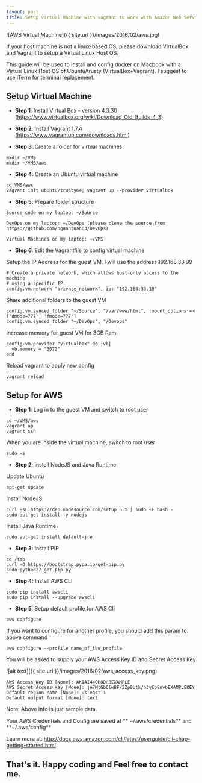 ```yaml
---
layout: post
title: Setup virtual machine with vagrant to work with Amazon Web Services
---
```


![AWS Virtual Machine]({{ site.url }}/images/2016/02/aws.jpg)

If your host machine is not a linux-based OS, please download VirtualBox and Vagrant to setup a Virtual Linux Host OS.

This guide will be used to install and config docker on Macbook with a Virtual Linux Host OS of Ubuntu/trusty (VirtualBox+Vagrant). I suggest to use iTerm for terminal replacement.

## Setup Virtual Machine

+ **Step 1**: Install Virtual Box - version 4.3.30 (https://www.virtualbox.org/wiki/Download_Old_Builds_4_3)

+ **Step 2**: Install Vagrant 1.7.4 (https://www.vagrantup.com/downloads.html)

+ **Step 3**: Create a folder for virtual machines
```
mkdir ~/VMS
mkdir ~/VMS/aws
```
+ **Step 4**: Create an Ubuntu virtual machine

```
cd VMS/aws
vagrant init ubuntu/trusty64; vagrant up --provider virtualbox
```

+ **Step 5**: Prepare folder structure

```
Source code on my laptop: ~/Source

DevOps on my laptop: ~/DevOps (please clone the source from https://github.com/nganhtuan63/DevOps)

Virtual Machines on my laptop: ~/VMS
```

+ **Step 6**: Edit the Vagrantfile to config virtual machine

Setup the IP Address for the guest VM. I will use the address 192.168.33.99

```
# Create a private network, which allows host-only access to the machine
# using a specific IP.
config.vm.network "private_network", ip: "192.168.33.10"
```

Share additional folders to the guest VM

```
config.vm.synced_folder "~/Source", "/var/www/html", :mount_options => ['dmode=777', 'fmode=777']
config.vm.synced_folder "~/DevOps", "/Devops"
```

Increase memory for guest VM for 3GB Ram

```
config.vm.provider "virtualbox" do |vb|
  vb.memory = "3072"
end
```
Reload vagrant to apply new config

```
vagrant reload
```

## Setup for AWS

+ **Step 1**: Log in to the guest VM and switch to root user

```
cd ~/VMS/aws
vagrant up
vagrant ssh
```

When you are inside the virtual machine, switch to root user

```
sudo -s
```

+ **Step 2**: Install NodeJS and Java Runtime

Update Ubuntu

```
apt-get update
```

Install NodeJS

```
curl -sL https://deb.nodesource.com/setup_5.x | sudo -E bash -
sudo apt-get install -y nodejs
```

Install Java Runtime

```
sudo apt-get install default-jre
```

+ **Step 3**: Install PIP

```
cd /tmp
curl -O https://bootstrap.pypa.io/get-pip.py
sudo python27 get-pip.py
```

+ **Step 4**: Install AWS CLI

```
sudo pip install awscli
sudo pip install --upgrade awscli
```

+ **Step 5**: Setup default profile for AWS Cli

```
aws configure
```

If you want to configure for another profile, you should add this param to above command

```
aws configure --profile name_of_the_profile
```

You will be asked to supply your AWS Access Key ID and Secret Access Key

![alt text]({{ site.url }}/images/2016/02/aws_access_key.png)

```
AWS Access Key ID [None]: AKIAI44QH8DHBEXAMPLE
AWS Secret Access Key [None]: je7MtGbClwBF/2Zp9Utk/h3yCo8nvbEXAMPLEKEY
Default region name [None]: us-east-1
Default output format [None]: text

```
Note: Above info is just sample data.

Your AWS Credentials and Config are saved at ** ~/.aws/credentials** and **~/.aws/config**

Learn more at: http://docs.aws.amazon.com/cli/latest/userguide/cli-chap-getting-started.html

## That's it. Happy coding and Feel free to contact me.
